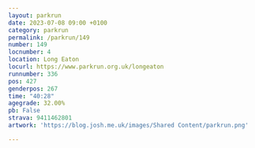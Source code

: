 ```yaml
---
layout: parkrun
date: 2023-07-08 09:00 +0100
category: parkrun
permalink: /parkrun/149
number: 149
locnumber: 4
location: Long Eaton
locurl: https://www.parkrun.org.uk/longeaton
runnumber: 336
pos: 427
genderpos: 267
time: "40:28"
agegrade: 32.00%
pb: False
strava: 9411462801
artwork: 'https://blog.josh.me.uk/images/Shared Content/parkrun.png'

---
```

